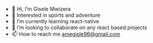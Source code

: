 - 👋 Hi, I’m Gisele Mwizera
- 👀 Interested in sports and adventure
- 🌱 I’m currently learning react-native
- 💞️ I’m looking to collaborate on any react based projects
- 📫 How to reach me amegisle96@gmail.com

<!---
Gisele Mwizera is a ✨ special ✨ repository because its `README.md` (this file) appears on your GitHub profile.
You can click the Preview link to take a look at your changes.
--->

